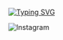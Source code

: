 <!-- ### Hi there 👋 -->
[![Typing SVG](https://readme-typing-svg.demolab.com?font=Fira+Code&pause=1000&color=A67C00&center=true&width=435&lines=Software+Engineer)](https://git.io/typing-svg)

![Instagram](https://img.shields.io/badge/Instagram-%23E4405F.svg?style=for-the-badge&logo=Instagram&logoColor=white)

<!--
**ErikHarutyunyan/ErikHarutyunyan** is a ✨ _special_ ✨ repository because its `README.md` (this file) appears on your GitHub profile.

Here are some ideas to get you started:

- 🔭 I’m currently working on ...
- 🌱 I’m currently learning ...
- 👯 I’m looking to collaborate on ...
- 🤔 I’m looking for help with ...
- 💬 Ask me about ...
- 📫 How to reach me: ...
- 😄 Pronouns: ...
- ⚡ Fun fact: ...
-->
